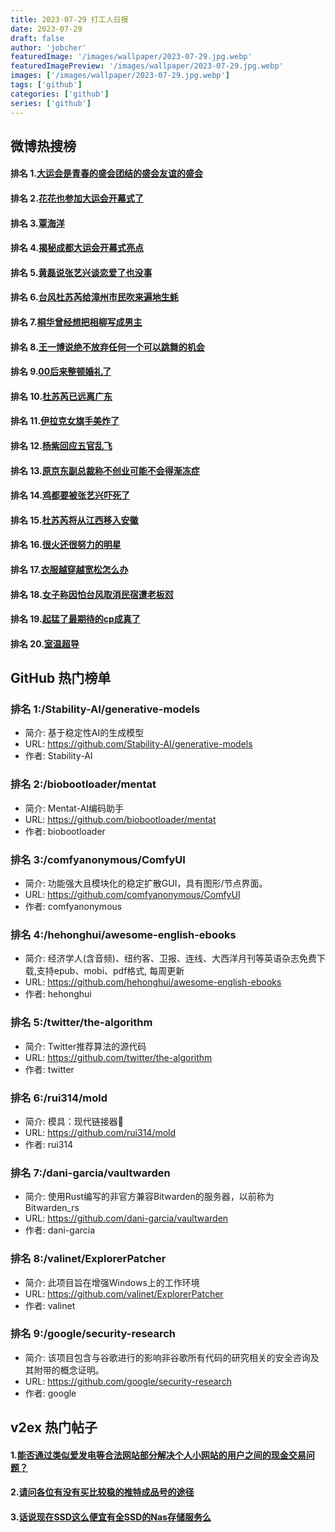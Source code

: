 ```yaml
---
title: 2023-07-29 打工人日报
date: 2023-07-29
draft: false
author: 'jobcher'
featuredImage: '/images/wallpaper/2023-07-29.jpg.webp'
featuredImagePreview: '/images/wallpaper/2023-07-29.jpg.webp'
images: ['/images/wallpaper/2023-07-29.jpg.webp']
tags: ['github']
categories: ['github']
series: ['github']
---
```


## 微博热搜榜

#### 排名 1.[大运会是青春的盛会团结的盛会友谊的盛会](https://s.weibo.com/weibo?q=大运会是青春的盛会团结的盛会友谊的盛会)
#### 排名 2.[花花也参加大运会开幕式了](https://s.weibo.com/weibo?q=花花也参加大运会开幕式了)
#### 排名 3.[覃海洋](https://s.weibo.com/weibo?q=覃海洋)
#### 排名 4.[揭秘成都大运会开幕式亮点](https://s.weibo.com/weibo?q=揭秘成都大运会开幕式亮点)
#### 排名 5.[黄磊说张艺兴谈恋爱了也没事](https://s.weibo.com/weibo?q=黄磊说张艺兴谈恋爱了也没事)
#### 排名 6.[台风杜苏芮给漳州市民吹来遍地生蚝](https://s.weibo.com/weibo?q=台风杜苏芮给漳州市民吹来遍地生蚝)
#### 排名 7.[桐华曾经想把相柳写成男主](https://s.weibo.com/weibo?q=桐华曾经想把相柳写成男主)
#### 排名 8.[王一博说绝不放弃任何一个可以跳舞的机会](https://s.weibo.com/weibo?q=王一博说绝不放弃任何一个可以跳舞的机会)
#### 排名 9.[00后来整顿婚礼了](https://s.weibo.com/weibo?q=00后来整顿婚礼了)
#### 排名 10.[杜苏芮已远离广东](https://s.weibo.com/weibo?q=杜苏芮已远离广东)
#### 排名 11.[伊拉克女旗手美炸了](https://s.weibo.com/weibo?q=伊拉克女旗手美炸了)
#### 排名 12.[杨紫回应五官乱飞](https://s.weibo.com/weibo?q=杨紫回应五官乱飞)
#### 排名 13.[原京东副总裁称不创业可能不会得渐冻症](https://s.weibo.com/weibo?q=原京东副总裁称不创业可能不会得渐冻症)
#### 排名 14.[鸡都要被张艺兴吓死了](https://s.weibo.com/weibo?q=鸡都要被张艺兴吓死了)
#### 排名 15.[杜苏芮将从江西移入安徽](https://s.weibo.com/weibo?q=杜苏芮将从江西移入安徽)
#### 排名 16.[很火还很努力的明星](https://s.weibo.com/weibo?q=很火还很努力的明星)
#### 排名 17.[衣服越穿越宽松怎么办](https://s.weibo.com/weibo?q=衣服越穿越宽松怎么办)
#### 排名 18.[女子称因怕台风取消民宿遭老板怼](https://s.weibo.com/weibo?q=女子称因怕台风取消民宿遭老板怼)
#### 排名 19.[起猛了最期待的cp成真了](https://s.weibo.com/weibo?q=起猛了最期待的cp成真了)
#### 排名 20.[室温超导](https://s.weibo.com/weibo?q=室温超导)
## GitHub 热门榜单

### 排名 1:/Stability-AI/generative-models
- 简介: 基于稳定性AI的生成模型
- URL: https://github.com/Stability-AI/generative-models
- 作者: Stability-AI 

### 排名 2:/biobootloader/mentat
- 简介: Mentat-AI编码助手
- URL: https://github.com/biobootloader/mentat
- 作者: biobootloader 

### 排名 3:/comfyanonymous/ComfyUI
- 简介: 功能强大且模块化的稳定扩散GUI，具有图形/节点界面。
- URL: https://github.com/comfyanonymous/ComfyUI
- 作者: comfyanonymous 

### 排名 4:/hehonghui/awesome-english-ebooks
- 简介: 经济学人(含音频)、纽约客、卫报、连线、大西洋月刊等英语杂志免费下载,支持epub、mobi、pdf格式, 每周更新
- URL: https://github.com/hehonghui/awesome-english-ebooks
- 作者: hehonghui 

### 排名 5:/twitter/the-algorithm
- 简介: Twitter推荐算法的源代码
- URL: https://github.com/twitter/the-algorithm
- 作者: twitter 

### 排名 6:/rui314/mold
- 简介: 模具：现代链接器🦠
- URL: https://github.com/rui314/mold
- 作者: rui314 

### 排名 7:/dani-garcia/vaultwarden
- 简介: 使用Rust编写的非官方兼容Bitwarden的服务器，以前称为Bitwarden_rs
- URL: https://github.com/dani-garcia/vaultwarden
- 作者: dani-garcia 

### 排名 8:/valinet/ExplorerPatcher
- 简介: 此项目旨在增强Windows上的工作环境
- URL: https://github.com/valinet/ExplorerPatcher
- 作者: valinet 

### 排名 9:/google/security-research
- 简介: 该项目包含与谷歌进行的影响非谷歌所有代码的研究相关的安全咨询及其附带的概念证明。
- URL: https://github.com/google/security-research
- 作者: google 

## v2ex 热门帖子

#### 1.[能否通过类似爱发电等合法网站部分解决个人小网站的用户之间的现金交易问题？](https://www.v2ex.com/t/960707#reply1)
#### 2.[请问各位有没有买比较稳的推特成品号的途径](https://www.v2ex.com/t/960708#reply0)
#### 3.[话说现在SSD这么便宜有全SSD的Nas存储服务么](https://www.v2ex.com/t/960709#reply0)

